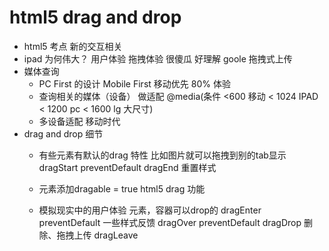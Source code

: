 # html5 drag and drop

- html5 考点
    新的交互相关
- ipad 为何伟大？
    用户体验 拖拽体验 很傻瓜 好理解
    goole 拖拽式上传
- 媒体查询
    - PC First 的设计
        Mobile First 移动优先 80% 体验
    - 查询相关的媒体（设备） 做适配
        @media(条件 <600 移动  < 1024 IPAD < 1200 pc < 1600 lg 大尺寸)
    - 多设备适配 移动时代 
- drag and drop 细节
    - 有些元素有默认的drag 特性
     比如图片就可以拖拽到别的tab显示
     dragStart preventDefault 
     dragEnd 重置样式

    - 元素添加dragable = true html5 drag 功能
    - 模拟现实中的用户体验 元素，容器可以drop的
    dragEnter preventDefault 一些样式反馈
    dragOver preventDefault
    dragDrop 删除、拖拽上传
    dragLeave 

